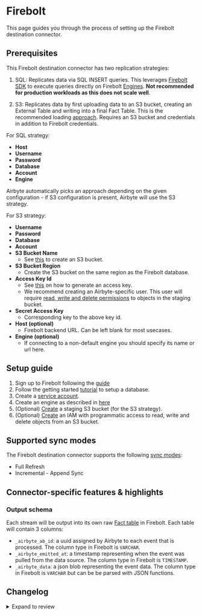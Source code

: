 # Firebolt

This page guides you through the process of setting up the Firebolt destination connector.

## Prerequisites

This Firebolt destination connector has two replication strategies:

1. SQL: Replicates data via SQL INSERT queries. This leverages
   [Firebolt SDK](https://pypi.org/project/firebolt-sdk/) to execute queries directly on Firebolt
   [Engines](https://docs.firebolt.io/godocs/Overview/understanding-engine-fundamentals.html).
   **Not recommended for production workloads as this does not scale well**.

2. S3: Replicates data by first uploading data to an S3 bucket, creating an External Table and
   writing into a final Fact Table. This is the recommended loading
   [approach](https://docs.firebolt.io/godocs/Guides/loading-data/loading-data.html). Requires an S3 bucket and
   credentials in addition to Firebolt credentials.

For SQL strategy:

- **Host**
- **Username**
- **Password**
- **Database**
- **Account**
- **Engine**

Airbyte automatically picks an approach depending on the given configuration - if S3 configuration
is present, Airbyte will use the S3 strategy.

For S3 strategy:

- **Username**
- **Password**
- **Database**
- **Account**
- **S3 Bucket Name**
  - See [this](https://docs.aws.amazon.com/AmazonS3/latest/userguide/create-bucket-overview.html) to
    create an S3 bucket.
- **S3 Bucket Region**
  - Create the S3 bucket on the same region as the Firebolt database.
- **Access Key Id**
  - See
    [this](https://docs.aws.amazon.com/general/latest/gr/aws-sec-cred-types.html#access-keys-and-secret-access-keys)
    on how to generate an access key.
  - We recommend creating an Airbyte-specific user. This user will require
    [read, write and delete permissions](https://docs.aws.amazon.com/IAM/latest/UserGuide/reference_policies_examples_s3_rw-bucket.html)
    to objects in the staging bucket.
- **Secret Access Key**
  - Corresponding key to the above key id.
- **Host (optional)**
  - Firebolt backend URL. Can be left blank for most usecases.
- **Engine (optional)**
  - If connecting to a non-default engine you should specify its name or url here.

## Setup guide

1. Sign up to Firebolt following the
   [guide](https://docs.firebolt.io/godocs/Guides/managing-your-organization/creating-an-organization.html)
1. Follow the getting started [tutorial](https://docs.firebolt.io/godocs/Guides/getting-started.html) to setup a database.
1. Create a [service account](https://docs.firebolt.io/godocs/Guides/managing-your-organization/service-accounts.html).
1. Create an engine as described in
   [here](https://docs.firebolt.io/godocs/Guides/working-with-engines/working-with-engines-using-the-firebolt-manager.html)
1. (Optional)
   [Create](https://docs.aws.amazon.com/AmazonS3/latest/userguide/create-bucket-overview.html) a
   staging S3 bucket \(for the S3 strategy\).
1. (Optional)
   [Create](https://docs.aws.amazon.com/AmazonS3/latest/userguide/using-iam-policies.html) an IAM
   with programmatic access to read, write and delete objects from an S3 bucket.

## Supported sync modes

The Firebolt destination connector supports the following
[sync modes](https://docs.airbyte.com/cloud/core-concepts/#connection-sync-mode):

- Full Refresh
- Incremental - Append Sync

## Connector-specific features & highlights

### Output schema

Each stream will be output into its own raw
[Fact table](https://docs.firebolt.io/working-with-tables.html#fact-and-dimension-tables) in
Firebolt. Each table will contain 3 columns:

- `_airbyte_ab_id`: a uuid assigned by Airbyte to each event that is processed. The column type in
  Firebolt is `VARCHAR`.
- `_airbyte_emitted_at`: a timestamp representing when the event was pulled from the data source.
  The column type in Firebolt is `TIMESTAMP`.
- `_airbyte_data`: a json blob representing the event data. The column type in Firebolt is `VARCHAR`
  but can be be parsed with JSON functions.

## Changelog

<details>
  <summary>Expand to review</summary>

| Version | Date       | Pull Request                                             | Subject                                |
|:--------| :--------- | :------------------------------------------------------- | :------------------------------------- |
| 0.2.18 | 2024-09-14 | [45562](https://github.com/airbytehq/airbyte/pull/45562) | Update dependencies |
| 0.2.17 | 2024-09-07 | [45245](https://github.com/airbytehq/airbyte/pull/45245) | Update dependencies |
| 0.2.16 | 2024-08-31 | [44991](https://github.com/airbytehq/airbyte/pull/44991) | Update dependencies |
| 0.2.15 | 2024-08-24 | [44698](https://github.com/airbytehq/airbyte/pull/44698) | Update dependencies |
| 0.2.14 | 2024-08-22 | [44530](https://github.com/airbytehq/airbyte/pull/44530) | Update test dependencies |
| 0.2.13 | 2024-08-17 | [44239](https://github.com/airbytehq/airbyte/pull/44239) | Update dependencies |
| 0.2.12 | 2024-08-10 | [43682](https://github.com/airbytehq/airbyte/pull/43682) | Update dependencies |
| 0.2.11 | 2024-08-03 | [43143](https://github.com/airbytehq/airbyte/pull/43143) | Update dependencies |
| 0.2.10 | 2024-07-27 | [42703](https://github.com/airbytehq/airbyte/pull/42703) | Update dependencies |
| 0.2.9 | 2024-07-20 | [42211](https://github.com/airbytehq/airbyte/pull/42211) | Update dependencies |
| 0.2.8 | 2024-07-13 | [41789](https://github.com/airbytehq/airbyte/pull/41789) | Update dependencies |
| 0.2.7 | 2024-07-10 | [41602](https://github.com/airbytehq/airbyte/pull/41602) | Update dependencies |
| 0.2.6 | 2024-07-09 | [41118](https://github.com/airbytehq/airbyte/pull/41118) | Update dependencies |
| 0.2.5 | 2024-07-06 | [40854](https://github.com/airbytehq/airbyte/pull/40854) | Update dependencies |
| 0.2.4 | 2024-06-27 | [40578](https://github.com/airbytehq/airbyte/pull/40578) | Replaced deprecated AirbyteLogger with logging.Logger |
| 0.2.3 | 2024-06-25 | [40494](https://github.com/airbytehq/airbyte/pull/40494) | Update dependencies |
| 0.2.2 | 2024-06-22 | [40078](https://github.com/airbytehq/airbyte/pull/40078) | Update dependencies |
| 0.2.1 | 2024-06-06 | [39157](https://github.com/airbytehq/airbyte/pull/39157) | [autopull] Upgrade base image to v1.2.2 |
| 0.2.0 | 2024-05-08 | [36443](https://github.com/airbytehq/airbyte/pull/36443) | Service account authentication support |
| 0.1.1 | 2024-03-05 | [35838](https://github.com/airbytehq/airbyte/pull/35838) | Un-archive connector |
| 0.1.0 | 2022-05-18 | [13118](https://github.com/airbytehq/airbyte/pull/13118) | New Destination: Firebolt |

</details>
